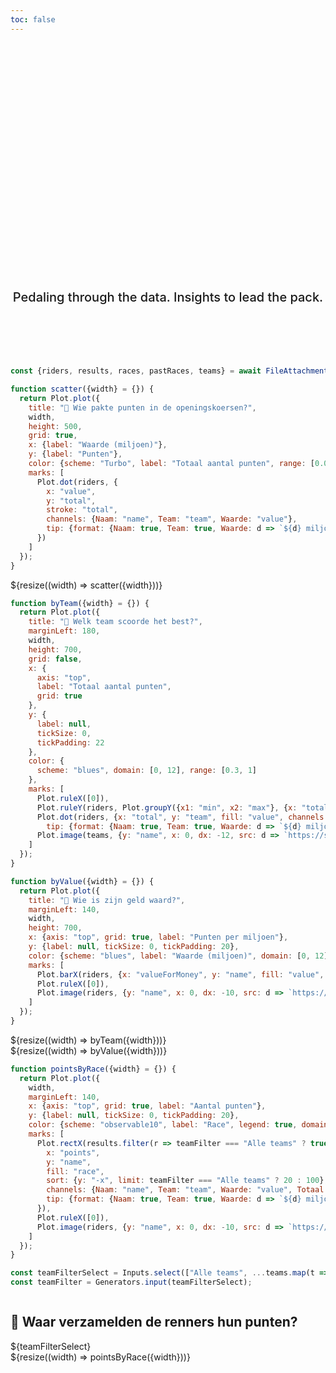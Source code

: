 ```yaml
---
toc: false
---
```


<style>

.hero {
  display: flex;
  flex-direction: column;
  align-items: center;
  font-family: var(--sans-serif);
  margin: 2rem 0 6rem;
  text-wrap: balance;
  text-align: center;
}

.hero h1 {
  margin: 2rem 0;
  max-width: none;
  font-size: 14vw;
  font-weight: 900;
  line-height: 1.15;
  background: linear-gradient(30deg, var(--theme-foreground-focus), currentColor);
  -webkit-background-clip: text;
  -webkit-text-fill-color: transparent;
  background-clip: text;
}

.hero h2 {
  margin: 0;
  max-width: 34em;
  font-size: 20px;
  font-style: initial;
  font-weight: 500;
  line-height: 1.5;
  color: var(--theme-foreground-muted);
}

@media (min-width: 640px) {
  .hero h1 {
    font-size: 90px;
  }
}

</style>

<div class="hero">
  <h1>Wieler<wbr>manager-manager</h1>
  <h2>Pedaling through the data. Insights to lead the pack.</h2>
</div>

```js
const {riders, results, races, pastRaces, teams} = await FileAttachment("data/data.json").json();
```

```js
function scatter({width} = {}) {
  return Plot.plot({
    title: "🚴 Wie pakte punten in de openingskoersen?",
    width,
    height: 500,
    grid: true,
    x: {label: "Waarde (miljoen)"},
    y: {label: "Punten"},
    color: {scheme: "Turbo", label: "Totaal aantal punten", range: [0.05, 0.95]},
    marks: [
      Plot.dot(riders, {
        x: "value",
        y: "total",
        stroke: "total",
        channels: {Naam: "name", Team: "team", Waarde: "value"},
        tip: {format: {Naam: true, Team: true, Waarde: d => `${d} miljoen`, stroke: true, x: false, y: false}}
      })
    ]
  });
}
```
<div class="card">
  ${resize((width) => scatter({width}))}
</div>

```js
function byTeam({width} = {}) {
  return Plot.plot({
    title: "🚴 Welk team scoorde het best?",
    marginLeft: 180,
    width,
    height: 700,
    grid: false,
    x: {
      axis: "top",
      label: "Totaal aantal punten",
      grid: true
    },
    y: {
      label: null,
      tickSize: 0,
      tickPadding: 22
    },
    color: {
      scheme: "blues", domain: [0, 12], range: [0.3, 1]
    },
    marks: [
      Plot.ruleX([0]),
      Plot.ruleY(riders, Plot.groupY({x1: "min", x2: "max"}, {x: "total", y: "team", sort: {y: "-x2"}})),
      Plot.dot(riders, {x: "total", y: "team", fill: "value", channels: {Naam: "name", Team: "team", Waarde: "value"},
        tip: {format: {Naam: true, Team: true, Waarde: d => `${d} miljoen`, fill: false, x: true, y: false}}}),
      Plot.image(teams, {y: "name", x: 0, dx: -12, src: d => `https://s3.eu-west-3.amazonaws.com/sporza-fantasy-manager/jerseys/cycling/${d.id}.png`})
    ]
  });
}
```

```js
function byValue({width} = {}) {
  return Plot.plot({
    title: "🚴 Wie is zijn geld waard?",
    marginLeft: 140,
    width,
    height: 700,
    x: {axis: "top", grid: true, label: "Punten per miljoen"},
    y: {label: null, tickSize: 0, tickPadding: 20},
    color: {scheme: "blues", label: "Waarde (miljoen)", domain: [0, 12], range: [0.3, 1]},
    marks: [
      Plot.barX(riders, {x: "valueForMoney", y: "name", fill: "value", sort: {y: "-x", limit: 36}, channels: {Naam: "name", Team: "team", Waarde: "value", Totaal: "total"} ,tip: {format: {Naam: true, Team: true, Waarde: d => `${d} miljoen`, fill: false, x: true, Totaal: d => `${d} punten`, y: false}}}),
      Plot.ruleX([0]),
      Plot.image(riders, {y: "name", x: 0, dx: -10, src: d => `https://s3.eu-west-3.amazonaws.com/sporza-fantasy-manager/jerseys/cycling/${d.teamId}.png`})
    ]
  });
}
```

<div class="grid grid-cols-2">
  <div class="card">
    ${resize((width) => byTeam({width}))}
  </div>
  <div class="card">
    ${resize((width) => byValue({width}))}
  </div>
</div>

```js
function pointsByRace({width} = {}) {
  return Plot.plot({
    width,
    marginLeft: 140,
    x: {axis: "top", grid: true, label: "Aantal punten"},
    y: {label: null, tickSize: 0, tickPadding: 20},
    color: {scheme: "observable10", label: "Race", legend: true, domain: pastRaces.map(r => r.name)},
    marks: [
      Plot.rectX(results.filter(r => teamFilter === "Alle teams" ? true : r.team === teamFilter), {
        x: "points",
        y: "name",
        fill: "race",
        sort: {y: "-x", limit: teamFilter === "Alle teams" ? 20 : 100},
        channels: {Naam: "name", Team: "team", Waarde: "value", Totaal: "total"} ,
        tip: {format: {Naam: true, Team: true, Waarde: d => `${d} miljoen`, Totaal: d => `${d} punten`, fill: true, x: true, y: false}}
      }),
      Plot.ruleX([0]),
      Plot.image(riders, {y: "name", x: 0, dx: -10, src: d => `https://s3.eu-west-3.amazonaws.com/sporza-fantasy-manager/jerseys/cycling/${d.teamId}.png`})
    ]
  });
}
```

```js
const teamFilterSelect = Inputs.select(["Alle teams", ...teams.map(t => t.name)], {label: null});
const teamFilter = Generators.input(teamFilterSelect);
```

<div class="card">
  <div style="display: flex; justify-content: space-between; flex-wrap: wrap; align-items: flex-end">
    <h2>🚴 Waar verzamelden de renners hun punten?</h2>
    ${teamFilterSelect}
  </div>
  ${resize((width) => pointsByRace({width}))}
</div>

